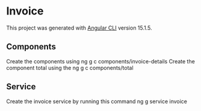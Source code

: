 # Invoice

This project was generated with [Angular CLI](https://github.com/angular/angular-cli) version 15.1.5.

## Components
Create the components using ng g c components/invoice-details
Create the component total using the ng g c components/total

## Service
Create the invoice service by running this command ng g service invoice


